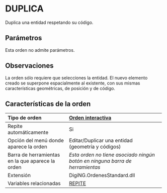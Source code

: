 # DUPLICA

Duplica una entidad respetando su código.

## Parámetros

Esta orden no admite parámetros.

## Observaciones

La orden sólo requiere que selecciones la entidad. El nuevo elemento creado se superpone espacialmente al existente, con sus mismas características geométricas, de posición y de código.

## Características de la orden

| Tipo de orden | [Orden interactiva](duplica.md) |
| :--- | :--- |
| Repite automáticamente | Si |
| Opción del menú donde aparece la orden | Editar/Duplicar una entidad \(geometría y códigos\) |
| Barra de herramientas en la que aparece la orden | _Esta orden no tiene asociado ningún botón en ninguna barra de herramientas_ |
| Extensión | DigiNG.OrdenesStandard.dll |
| Variables relacionadas | [REPITE](/digi3d-net/referencia/ventana-de-dibujo/ordenes/d/REPITE.html) |

